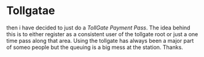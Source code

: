 # Tollgatae
then i have decided to just do a *TollGate Payment Pass*.      The idea behind this is to either register as a consistent user of the tollgate root or just a one time pass along that area.     Using the tollgate has always been a major part of someo people but the queuing is a big mess at the station.     Thanks.
